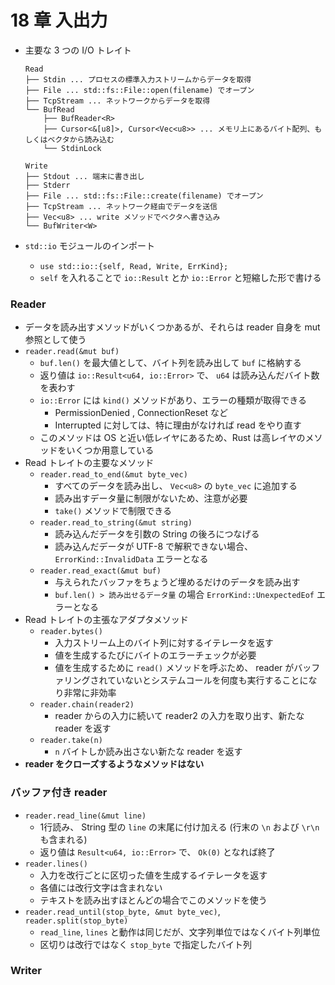 18 章 入出力
===

- 主要な 3 つの I/O トレイト

  ```
  Read
  ├── Stdin ... プロセスの標準入力ストリームからデータを取得
  ├── File ... std::fs::File::open(filename) でオープン
  ├── TcpStream ... ネットワークからデータを取得
  └── BufRead
      ├── BufReader<R>
      ├── Cursor<&[u8]>, Cursor<Vec<u8>> ... メモリ上にあるバイト配列、もしくはベクタから読み込む
      └── StdinLock

  Write
  ├── Stdout ... 端末に書き出し
  ├── Stderr
  ├── File ... std::fs::File::create(filename) でオープン
  ├── TcpStream ... ネットワーク経由でデータを送信
  ├── Vec<u8> ... write メソッドでベクタへ書き込み
  └── BufWriter<W>
  ```
  
- `std::io` モジュールのインポート
  - `use std::io::{self, Read, Write, ErrKind};`
  - `self` を入れることで `io::Result` とか `io::Error` と短縮した形で書ける

### Reader

- データを読み出すメソッドがいくつかあるが、それらは reader 自身を mut 参照として使う
- `reader.read(&mut buf)`
  - `buf.len()` を最大値として、バイト列を読み出して `buf` に格納する
  - 返り値は `io::Result<u64, io::Error>` で、 `u64` は読み込んだバイト数を表わす
  - `io::Error` には `kind()` メソッドがあり、エラーの種類が取得できる
    - PermissionDenied , ConnectionReset など
    - Interrupted に対しては、特に理由がなければ read をやり直す
  - このメソッドは OS と近い低レイヤにあるため、Rust は高レイヤのメソッドをいくつか用意している
- Read トレイトの主要なメソッド
  - `reader.read_to_end(&mut byte_vec)`
    - すべてのデータを読み出し、 `Vec<u8>` の `byte_vec` に追加する
    - 読み出すデータ量に制限がないため、注意が必要
    - `take()` メソッドで制限できる
  - `reader.read_to_string(&mut string)`
    - 読み込んだデータを引数の String の後ろにつなげる
    - 読み込んだデータが UTF-8 で解釈できない場合、 `ErrorKind::InvalidData` エラーとなる
  - `reader.read_exact(&mut buf)`
    - 与えられたバッファをちょうど埋めるだけのデータを読み出す
    - `buf.len() > 読み出せるデータ量` の場合 `ErrorKind::UnexpectedEof` エラーとなる
- Read トレイトの主張なアダプタメソッド
  - `reader.bytes()`
    - 入力ストリーム上のバイト列に対するイテレータを返す
    - 値を生成するたびにバイトのエラーチェックが必要
    - 値を生成するために `read()` メソッドを呼ぶため、 reader がバッファリングされていないとシステムコールを何度も実行することになり非常に非効率
  - `reader.chain(reader2)`
    - reader からの入力に続いて reader2 の入力を取り出す、新たな reader を返す
  - `reader.take(n)`
    - `n` バイトしか読み出さない新たな reader を返す
- **reader をクローズするようなメソッドはない**

### バッファ付き reader

- `reader.read_line(&mut line)`
  - 1行読み、 String 型の `line` の末尾に付け加える (行末の `\n` および `\r\n` も含まれる)
  - 返り値は `Result<u64, io::Error>` で、 `Ok(0)` となれば終了
- `reader.lines()`
  - 入力を改行ごとに区切った値を生成するイテレータを返す
  - 各値には改行文字は含まれない
  - テキストを読み出すほとんどの場合でこのメソッドを使う
- `reader.read_until(stop_byte, &mut byte_vec)`, `reader.split(stop_byte)`
  - `read_line`, `lines` と動作は同じだが、文字列単位ではなくバイト列単位
  - 区切りは改行ではなく `stop_byte` で指定したバイト列

### Writer